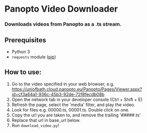 # Panopto Video Downloader
### Downloads videos from Panopto as a .ts stream.

## Prerequisites
- Python 3
- `requests` module ([pip](https://pypi.org/project/requests/))

## How to use:
1. Go to the video specified in your web browser, e.g. https://uniofbath.cloud.panopto.eu/Panopto/Pages/Viewer.aspx?id=cf3a64a1-936c-45b3-92de-72f8fecdb08b
2. Open the network tab in your developer console (Ctrl + Shift + E)
3. Refresh the page, select the 'media' filter, and play the video.
4. Look for files e.g. 00000.ts, 00001.ts. Double click on one.
5. Copy the url you are taken to, and remove the trailing '#####.ts'
6. Replace that url in base_url below.
7. Run `download_video.py`!